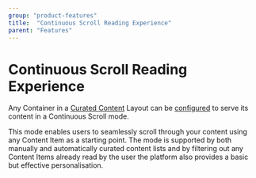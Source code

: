 ```yaml
---
group: "product-features"
title:  "Continuous Scroll Reading Experience"
parent: "Features"
---
```


# Continuous Scroll Reading Experience

Any Container in a [Curated Content](destination-pages.md) Layout can be [configured](../configuration/curated-content-layout.md#container) to serve its content in a Continuous Scroll mode.

This mode enables users to seamlessly scroll through your content using any Content Item as a starting point. The mode is supported by both manually and automatically curated content lists and by filtering out any Content Items already read by the user the platform also provides a basic but effective personalisation.

